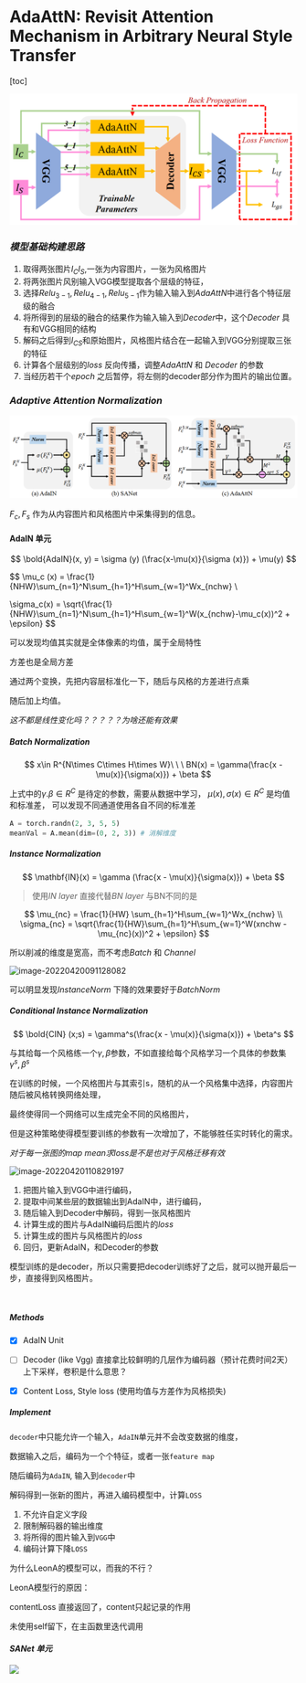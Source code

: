 # AdaAttN: Revisit Attention Mechanism in Arbitrary Neural Style Transfer

[toc]

![img](image/READEME/1650371622228.png)

### *模型基础构建思路*

1. 取得两张图片$I_C$$I_S$,一张为内容图片，一张为风格图片
2. 将两张图片风别输入VGG模型提取各个层级的特征，
3. 选择$Relu_{3-1}, Relu_{4-1}, Relu_{5-1}$作为输入输入到$AdaAttN$中进行各个特征层级的融合
4. 将所得到的层级的融合的结果作为输入输入到$Decoder$中，这个$Decoder$ 具有和VGG相同的结构
5. 解码之后得到$I_{CS}$和原始图片，风格图片结合在一起输入到VGG分别提取三张的特征
6. 计算各个层级别的$loss$ 反向传播，调整$AdaAttN$ 和 $Decoder$ 的参数
7. 当经历若干个$epoch$ 之后暂停，将左侧的decoder部分作为图片的输出位置。

### *Adaptive Attention Normalization*

  ![img](image/READEME/1650372488772.png)

$F_c, F_s$ 作为从内容图片和风格图片中采集得到的信息。

#### AdaIN 单元

$$
\bold{AdaIN}(x, y) = \sigma (y) (\frac{x-\mu(x)}{\sigma (x)}) + \mu(y)
$$

$$
\mu_c (x) = \frac{1}{NHW}\sum_{n=1}^N\sum_{h=1}^H\sum_{w=1}^Wx_{nchw} \\

\sigma_c(x) = \sqrt{\frac{1}{NHW}\sum_{n=1}^N\sum_{h=1}^H\sum_{w=1}^W(x_{nchw}-\mu_c(x))^2 + \epsilon}
$$

可以发现均值其实就是全体像素的均值，属于全局特性

方差也是全局方差

通过两个变换，先把内容层标准化一下，随后与风格的方差进行点乘

随后加上均值。

*这不都是线性变化吗？？？？？为啥还能有效果*

##### *Batch Normalization*

$$
x\in R^{N\times C\times H\times W}\ \ \ 
BN(x) = \gamma(\frac{x - \mu(x)}{\sigma(x)}) + \beta
$$

上式中的$\gamma. \beta \in R^C$ 是待定的参数，需要从数据中学习，
$\mu(x), \sigma(x) \in R^C$ 是均值和标准差， 可以发现不同通道使用各自不同的标准差

```python
A = torch.randn(2, 3, 5, 5)
meanVal = A.mean(dim=(0, 2, 3)) # 消解维度
```

##### *Instance Normalization*

$$
\mathbf{IN}(x) = \gamma (\frac{x - \mu(x)}{\sigma(x)}) + \beta
$$

> 使用$IN\  layer$ 直接代替$BN\ layer$ 与BN不同的是

$$
\mu_{nc} = \frac{1}{HW} \sum_{h=1}^H\sum_{w=1}^Wx_{nchw} \\
\sigma_{nc} = \sqrt{\frac{1}{HW}\sum_{h=1}^H\sum_{w=1}^W(xnchw - \mu_{nc}(x))^2 + \epsilon}
$$

 所以削减的维度是宽高，而不考虑$Batch$ 和 $Channel$

![image-20220420091128082](D:\Code\2022\Poetry-Cloud\StyleTransForm\src\AtentionAETransfer\image\READEME\image-20220420091128082.png)

可以明显发现$Instance Norm$ 下降的效果要好于$Batch Norm$

##### *Conditional Instance Normalization*

$$
\bold{CIN} (x;s) = \gamma^s(\frac{x - \mu(x)}{\sigma(x)}) + \beta^s
$$

与其给每一个风格练一个$\gamma, \beta$参数，不如直接给每个风格学习一个具体的参数集$\gamma^s, \beta^s$

在训练的时候，一个风格图片与其索引s，随机的从一个风格集中选择，内容图片随后被风格转换网络处理，

最终使得同一个网络可以生成完全不同的风格图片，

但是这种策略使得模型要训练的参数有一次增加了，不能够胜任实时转化的需求。

*对于每一张图的map mean求loss是不是也对于风格迁移有效*

![image-20220420110829197](D:\Code\2022\Poetry-Cloud\StyleTransForm\src\AtentionAETransfer\image\READEME\image-20220420110829197.png)

1. 把图片输入到VGG中进行编码，
2. 提取中间某些层的数据输出到AdaIN中，进行编码，
3. 随后输入到Decoder中解码，得到一张风格图片
4. 计算生成的图片与AdaIN编码后图片的*loss*
5. 计算生成的图片与风格图片的*loss*
6. 回归，更新AdaIN，和Decoder的参数

模型训练的是decoder，所以只需要把decoder训练好了之后，就可以抛开最后一步，直接得到风格图片。

​	

##### Methods

* [x] AdaIN Unit
* [ ] Decoder (like Vgg)  直接拿比较鲜明的几层作为编码器（预计花费时间2天） 上下采样，卷积是什么意思？
* [x] Content Loss, Style loss (使用均值与方差作为风格损失)



##### Implement

`decoder`中只能允许一个输入，`AdaIN`单元并不会改变数据的维度，

数据输入之后，编码为一个个特征，或者一张`feature map`

随后编码为`AdaIN`, 输入到`decoder`中

解码得到一张新的图片，再进入编码模型中，计算`LOSS`

1. 不允许自定义字段
2. 限制解码器的输出维度
3. 将所得的图片输入到`VGG`中
4. 编码计算下降`LOSS` 



为什么LeonA的模型可以，而我的不行？



LeonA模型行的原因：

contentLoss 直接返回了，content只起记录的作用

未使用self留下，在主函数里迭代调用



#### *SANet 单元*

![](D:\Code\2022\Poetry-Cloud\StyleTransForm\src\AtentionAETransfer\READEME.assets\1650375362279.png)
